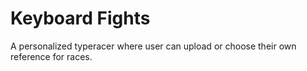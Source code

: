 # Keyboard Fights

A personalized typeracer where user can upload or choose their own reference for races.
